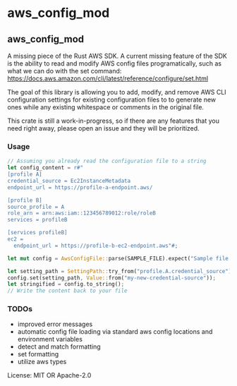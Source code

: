 # aws_config_mod

## aws_config_mod

A missing piece of the Rust AWS SDK. A current missing feature of the SDK is the ability
to read and modify AWS config files programatically, such as what we can do with the set command:
<https://docs.aws.amazon.com/cli/latest/reference/configure/set.html>

The goal of this library is allowing you to add, modify, and remove AWS CLI configuration settings for
existing configuration files to to generate new ones while any existing whitespace or comments
in the original file.

This crate is still a work-in-progress, so if there are any features that you need right away, please
open an issue and they will be prioritized.

### Usage

```rust
// Assuming you already read the configuration file to a string
let config_content = r#"
[profile A]
credential_source = Ec2InstanceMetadata
endpoint_url = https://profile-a-endpoint.aws/

[profile B]
source_profile = A
role_arn = arn:aws:iam::123456789012:role/roleB
services = profileB

[services profileB]
ec2 =
  endpoint_url = https://profile-b-ec2-endpoint.aws"#;

let mut config = AwsConfigFile::parse(SAMPLE_FILE).expect("Sample file should be valid");

let setting_path = SettingPath::try_from("profile.A.credential_source").expect("Should parse");
config.set(setting_path, Value::from("my-new-credential-source"));
let stringified = config.to_string();
// Write the content back to your file
```

### TODOs

- improved error messages
- automatic config file loading via standard aws config locations and environment variables
- detect and match formatting
- set formatting
- utilize aws types

License: MIT OR Apache-2.0
